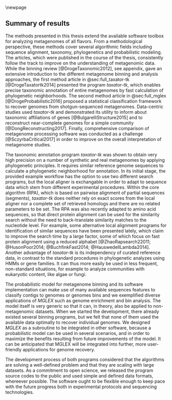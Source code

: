 \newpage

## Summary of results

The methods presented in this thesis extend the available software toolbox for analyzing metagenomes of all flavors. From a methodological perspective, these methods cover several algorithmic fields including sequence alignment, taxonomy, phylogenetics and probabilistic modeling. The articles, which were published in the course of the thesis, consistently follow the track to improve on the understanding of metagenomic data. While the binning review [@DrogeTaxonomic2012], see appendix, gave an extensive introduction to the different metagenome binning and analysis approaches, the first method article in @sec:full_taxator-tk [@DrogeTaxatortk2014] presented the program *taxator-tk*, which enables precise taxonomic annotation of entire metagenomes by fast calculation of phylogenetic neighborhoods. The second method article in @sec:full_mglex [@DrogeProbabilistic2016] proposed a statistical classification framework to recover genomes from shotgun-sequenced metagenomes. Data-centric studies used *taxator-tk* and demonstrated its utility to inform about taxonomic affiliations of genes [@BulgarelliStructure2015] and to reconstruct near-complete genomes for a simple community [@DongReconstructing2017]. Finally, comprehensive comparison of metagenome processing software was conducted as a challenge [@SczyrbaCritical2017] in order to improve on the overall interpretation of metagenome studies.

The taxonomic annotation program *taxator-tk* was shown to obtain very high precision on a number of synthetic and real metagenomes by applying phylogenetic principles. It requires similar reference genome sequences to calculate a phylogenetic neighborhood for annotation. In its initial stage, the provided example workflow has the option to use two different search programs, but the local aligner is exchangable in order to adapt to sequence data which stem from different experimental procedures. Within the core algorithm (RPA), which is based on pairwise alignment of partial sequences (segments), *taxator-tk* does neither rely on exact scores from the local aligner nor a complete set of retrieved homologs and there are no related parameters to be set. The RPA was also recently adapted to amino acid sequences, so that direct protein alignment can be used for the similarity search without the need to back-translate similarity matches to the nucleotide level. For example, some alternative local alignment programs for identification of similar sequences have been presented lately, which claim to improve the search time by a large factor, some of which focus on fast protein alignment using a reduced alphabet [@ZhaoRapsearch22011; @HusonPoor2014; @BuchfinkFast2014; @HauswedellLambda2014]. Another advantage of *taxator-tk* is its independency of curated reference data, in contrast to the standard procedures in phylogenetic analyzes using HMMs or gene families. It can thus more easily be used in less frequent, non-standard situations, for example to analyze communities with eukaryotic content, like algae or fungi.

The probabilistic model for metagenome binning and its software implementation can make use of many available sequences features to classify contigs to genomes or genomes bins and we exemplified diverse applications of *MGLEX* such as genome enrichment and bin analysis. The model itself is very generic so that it can, in theory, also be applied to non-metagenomic datasets. When we started the development, there already existed several binning programs, but we felt that none of them used the available data optimally to recover individual genomes. We designed *MGLEX* as a subroutine to be integrated in other software, because a probabilistic model can be used in several scenarios, and in order to maximize the benefits resulting from future improvements of the model. It can be anticipated that MGLEX will be integrated into further, more user-friendly applications for genome recovery.

The development process of both programs considered that the algorithms are solving a well-defined problem and that they are scaling with large datasets. As a commitment to open science, we released the program source codes to the public and used simple and defined data formats, whereever possible. The software ought to be flexible enough to keep pace with the future progress both in experimental protocols and sequencing technologies.
